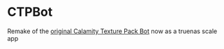# CTPBot
Remake of the [original Calamity Texture Pack Bot](https://github.com/daim0/CTPBot) now as a truenas scale app